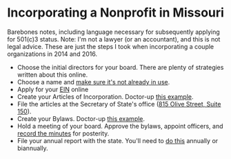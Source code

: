 # Incorporating a Nonprofit in Missouri

Barebones notes, including language necessary for subsequently applying for 501(c)3 status. Note: I'm not a lawyer (or an accountant), and this is not legal advice. These are just the steps I took when incorporating a couple organizations in 2014 and 2016.

- Choose the initial directors for your board. There are plenty of strategies written about this online.
- Choose a name and [make sure it's not already in use](https://bsd.sos.mo.gov/BusinessEntity/BESearch.aspx?SearchType=0).
- Apply for your [EIN](https://sa.www4.irs.gov/modiein/individual/index.jsp) online
- Create your Articles of Incorporation. Doctor-up [this example](https://drive.google.com/open?id=0BwUetnnzrHFHazVRcmtJSWJxUGs).
- File the articles at the Secretary of State's office ([815 Olive Street, Suite 150](https://goo.gl/maps/hHoPzY65Z8A2)).
- Create your Bylaws. Doctor-up [this example](https://drive.google.com/open?id=0BwUetnnzrHFHelduVmdTVEJEYkk).
- Hold a meeting of your board. Approve the bylaws, appoint officers, and [record the minutes](https://drive.google.com/open?id=0BwUetnnzrHFHNnk0ZUY3NlFTRW8
) for posterity.
- File your annual report with the state. You'll need to [do this](https://bsd.sos.mo.gov/loginwelcome.aspx?lobID=1) annually or biannually.
